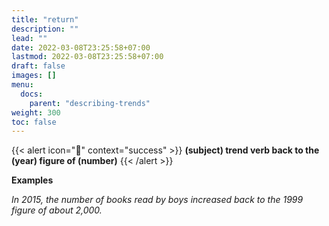 ```yaml
---
title: "return"
description: ""
lead: ""
date: 2022-03-08T23:25:58+07:00
lastmod: 2022-03-08T23:25:58+07:00
draft: false
images: []
menu:
  docs:
    parent: "describing-trends"
weight: 300
toc: false
---
```


{{< alert icon="🌱" context="success" >}}
**(subject) trend verb back to the (year) figure of (number)**
{{< /alert >}}

**Examples**

_In 2015, the number of books read by boys increased back to the 1999 figure of about 2,000._